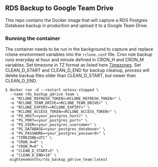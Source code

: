 ## RDS Backup to Google Team Drive

This repo contains the Docker image that will capture a RDS Postgres Database backup in production and upload it to a Google Team Drive.

### Running the container

The container needs to be run in the background to capture and replace rclone environment variables into the `rclone.conf` file.
Cron rule backup runs everyday at hour and minute defined in CRON_H and CRON_M variables.
Set timezone in TZ format as listed here [Timezones](https://en.wikipedia.org/wiki/List_of_tz_database_time_zones).
Set CLEAN_D_START and CLEAN_D_END for backup cleanup, process will delete backup files older than CLEAN_D_START, but newer than CLEAN_D_END.

```
$ docker run -d --restart unless-stopped \
  --name rds_backup_gdrive_team \
  -e "RCLONE_REFRESH_TOKEN=<RCLONE_REFRESH_TOKEN>" \
  -e "RCLONE_TEAM_DRIVE=<RCLONE_TEAM_DRIVE>" \
  -e "RCLONE_EXPIRY=<RCLONE_EXPIRY>" \
  -e "RCLONE_ACCESS_TOKEN=<RCLONE_ACCESS_TOKEN>" \
  -e "PG_HOST=<your_postgres_host>" \
  -e "PG_PORT=<your_postgres_port>" \
  -e "PG_USER=<your_postgres_username>" \
  -e "PG_DATABASE=<your_postgres_database>" \
  -e "PG_PASSWORD=<your_postgres_password>" \
  -e "TIMEZONE=UTC" \
  -e "CRON_H=0" \
  -e "CRON_M=0" \
  -e "CLEAN_D_START=5" \
  -e "CLEAN_D_END=10" \
  eighteenmonths/rds_backup_gdrive_team:latest
```
